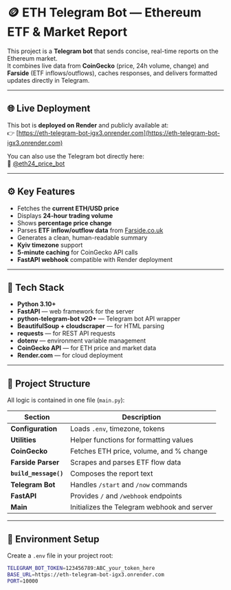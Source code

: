 # 🪙 ETH Telegram Bot — Ethereum ETF & Market Report

This project is a **Telegram bot** that sends concise, real-time reports on the Ethereum market.  
It combines live data from **CoinGecko** (price, 24h volume, change) and **Farside** (ETF inflows/outflows), caches responses, and delivers formatted updates directly in Telegram.

---

## 🌐 Live Deployment

This bot is **deployed on Render** and publicly available at:  
👉 [https://eth-telegram-bot-igx3.onrender.com](https://eth-telegram-bot-igx3.onrender.com)

You can also use the Telegram bot directly here:  
💬 [@eth24_price_bot](https://t.me/eth24_price_bot)

---

## ⚙️ Key Features

- Fetches the **current ETH/USD price**
- Displays **24-hour trading volume**
- Shows **percentage price change**
- Parses **ETF inflow/outflow data** from [Farside.co.uk](https://farside.co.uk/ethereum-etf-flow-all-data/)
- Generates a clean, human-readable summary
- **Kyiv timezone** support
- **5-minute caching** for CoinGecko API calls
- **FastAPI webhook** compatible with Render deployment

---

## 🧩 Tech Stack

- **Python 3.10+**
- **FastAPI** — web framework for the server
- **python-telegram-bot v20+** — Telegram bot API wrapper
- **BeautifulSoup + cloudscraper** — for HTML parsing
- **requests** — for REST API requests
- **dotenv** — environment variable management
- **CoinGecko API** — for ETH price and market data
- **Render.com** — for cloud deployment

---

## 📁 Project Structure

All logic is contained in one file (`main.py`):

| Section | Description |
|----------|--------------|
| **Configuration** | Loads `.env`, timezone, tokens |
| **Utilities** | Helper functions for formatting values |
| **CoinGecko** | Fetches ETH price, volume, and % change |
| **Farside Parser** | Scrapes and parses ETF flow data |
| **`build_message()`** | Composes the report text |
| **Telegram Bot** | Handles `/start` and `/now` commands |
| **FastAPI** | Provides `/` and `/webhook` endpoints |
| **Main** | Initializes the Telegram webhook and server |

---

## 🧰 Environment Setup

Create a `.env` file in your project root:

```bash
TELEGRAM_BOT_TOKEN=123456789:ABC_your_token_here
BASE_URL=https://eth-telegram-bot-igx3.onrender.com
PORT=10000
